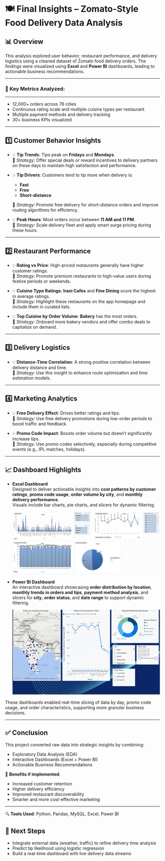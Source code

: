 # 🍽️ Final Insights – Zomato-Style Food Delivery Data Analysis

## 📊 Overview

This analysis explored user behavior, restaurant performance, and delivery logistics using a cleaned dataset of Zomato food delivery orders. The findings were visualized using **Excel** and **Power BI** dashboards, leading to actionable business recommendations.

---

### 📌 Key Metrics Analyzed:
---
- 12,000+ orders across 76 cities
- Continuous rating scale and multiple cuisine types per restaurant
- Multiple payment methods and delivery tracking
- 30+ business KPIs visualized

---

## 1️⃣ Customer Behavior Insights

- 💡 **Tip Trends**: Tips peak on **Fridays** and **Mondays**.  
  🔧 *Strategy*: Offer special deals or reward incentives to delivery partners on these days to maintain high satisfaction and performance.

- 💡 **Tip Drivers**: Customers tend to tip more when delivery is:
  - **Fast**
  - **Free**
  - **Short-distance**
  
  🔧 *Strategy*: Promote free delivery for short-distance orders and improve routing algorithms for efficiency.

- 💡 **Peak Hours**: Most orders occur between **11 AM and 11 PM**.  
  🔧 *Strategy*: Scale delivery fleet and apply smart surge pricing during these hours.

---

## 2️⃣ Restaurant Performance

- 💡 **Rating vs Price**: High-priced restaurants generally have higher customer ratings.  
  🔧 *Strategy*: Promote premium restaurants to high-value users during festive periods or weekends.

- 💡 **Cuisine Type Ratings**: **Irani Cafes** and **Fine Dining** score the highest in average ratings.  
  🔧 *Strategy*: Highlight these restaurants on the app homepage and include them in curated lists.

- 💡 **Top Cuisine by Order Volume**: **Bakery** has the most orders.  
  🔧 *Strategy*: Onboard more bakery vendors and offer combo deals to capitalize on demand.

---

## 3️⃣ Delivery Logistics

- 💡 **Distance-Time Correlation**: A strong positive correlation between delivery distance and time.  
  🔧 *Strategy*: Use this insight to enhance route optimization and time estimation models.

---

## 4️⃣ Marketing Analytics

- 💡 **Free Delivery Effect**: Drives better ratings and tips.  
  🔧 *Strategy*: Use free delivery promotions during low-order periods to boost traffic and feedback.

- 💡 **Promo Code Impact**: Boosts order volume but doesn’t significantly increase tips.  
  🔧 *Strategy*: Use promo codes selectively, especially during competitive events (e.g., IPL matches, holidays).

---

## 📈 Dashboard Highlights


- **Excel Dashboard**  
  Designed to deliver actionable insights into **cost patterns by customer ratings**, **promo code usage**, **order volume by city**, and **monthly delivery performance**.  
  Visuals include bar charts, pie charts, and slicers for dynamic filtering.

  ![Excel Dashboard](Dashboards/Zomato_Business_Insights_ex.png)

- **Power BI Dashboard**  
  An interactive dashboard showcasing **order distribution by location**, **monthly trends in orders and tips**, **payment method analysis**, and slicers for **city**, **order status**, and **date range** to support dynamic filtering.

  ![Power BI Dashboard](Dashboards/Zomato_Business_Insights_bi.png)

These dashboards enabled real-time slicing of data by day, promo code usage, and order characteristics, supporting more granular business decisions.

---

## ✅ Conclusion

This project converted raw data into strategic insights by combining:
- Exploratory Data Analysis (EDA)
- Interactive Dashboards (Excel + Power BI)
- Actionable Business Recommendations

📌 **Benefits if implemented**:
- Increased customer retention
- Higher delivery efficiency
- Improved restaurant discoverability
- Smarter and more cost-effective marketing

---

🔍 **Tools Used**: Python, Pandas, MySQL, Excel, Power BI    

## 🔄 Next Steps
- Integrate external data (weather, traffic) to refine delivery time analysis
- Predict tip likelihood using logistic regression
- Build a real-time dashboard with live delivery data streams
